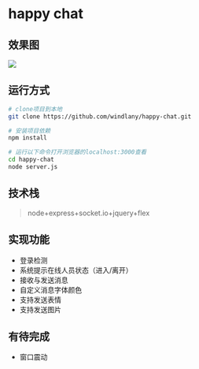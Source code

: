 # happy chat
## 效果图
![](https://github.com/windlany/happy-chat/blob/master/www/image/shoot3.png) 
## 运行方式
```bash
# clone项目到本地
git clone https://github.com/windlany/happy-chat.git

# 安装项目依赖
npm install

# 运行以下命令打开浏览器的localhost:3000查看
cd happy-chat
node server.js
```
## 技术栈
> node+express+socket.io+jquery+flex

## 实现功能
- 登录检测
- 系统提示在线人员状态（进入/离开）
- 接收与发送消息 
- 自定义消息字体颜色
- 支持发送表情
- 支持发送图片
## 有待完成
- 窗口震动
